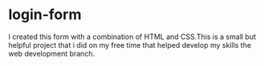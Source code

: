 # login-form
I created this form with a combination of HTML and CSS.This is a small but helpful project that i did on my free time that helped develop my skills the web development branch.
